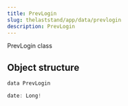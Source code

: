 ```yaml
---
title: PrevLogin
slug: thelaststand/app/data/prevlogin
description: PrevLogin
---
```


PrevLogin class

## Object structure

```scala
data PrevLogin

date: Long!

```
